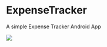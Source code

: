 # ExpenseTracker
A simple Expense Tracker Android App

<img src = "https://github.com/SuneelKM/ExpenseTracker/blob/main/screenshot/ExpenseTracker.png">




